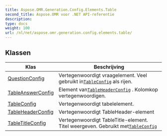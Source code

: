 ```yaml
---
title: Aspose.OMR.Generation.Config.Elements.Table
second_title: Aspose.OMR voor .NET API-referentie
description: 
type: docs
weight: 100
url: /nl/net/aspose.omr.generation.config.elements.table/
---
```



## Klassen

| Klas | Beschrijving |
| --- | --- |
| [QuestionConfig](./questionconfig/) | Vertegenwoordigt vraagelement. Veel gebruikt in[`TableConfig`](../aspose.omr.generation.config.elements.table/tableconfig/) als rijen. |
| [TableAnswerConfig](./tableanswerconfig/) | Element van[`TableHeaderConfig`](../aspose.omr.generation.config.elements.table/tableheaderconfig/) . Kolomkop vertegenwoordigen. |
| [TableConfig](./tableconfig/) | Vertegenwoordigt tabelelement. |
| [TableHeaderConfig](./tableheaderconfig/) | Vertegenwoordigt TableHeader-element |
| [TableTitleConfig](./tabletitleconfig/) | Vertegenwoordigt TableTitle-element. Titel weergeven. Gebruikt met[`TableConfig`](../aspose.omr.generation.config.elements.table/tableconfig/) |


